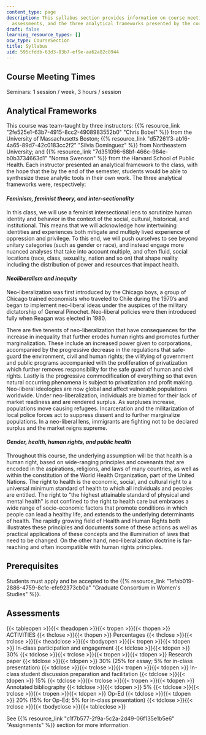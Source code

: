 ```yaml
---
content_type: page
description: This syllabus section provides information on course meeting times, prerequisites,
  assessments, and the three analytical frameworks presented by the course instructors.
draft: false
learning_resource_types: []
ocw_type: CourseSection
title: Syllabus
uid: 595cfddb-63d3-83b7-ef9e-aa62a82c8944
---
```

## Course Meeting Times

Seminars: 1 session / week, 3 hours / session

## Analytical Frameworks

This course was team-taught by three instructors: {{% resource_link "2fe525e1-63b7-4915-8cc2-4908983552b0" "Chris Bobel" %}} from the University of Massachusetts Boston; {{% resource_link "d57261f3-ab16-4a65-89d7-42c0183cc2f2" "Silvia Dominguez" %}} from Northeastern University; and {{% resource_link "7d351096-68bf-466c-984e-b0b3734663d1" "Norma Swenson" %}} from the Harvard School of Public Health. Each instructor presented an analytical framework to the class, with the hope that the by the end of the semester, students would be able to synthesize these analytic tools in their own work. The three analytical frameworks were, respectively:

#### *Feminism, feminist theory, and inter-sectionality*

In this class, we will use a feminist intersectional lens to scrutinize human identity and behavior in the context of the social, cultural, historical, and institutional. This means that we will acknowledge how intertwining identities and experiences both mitigate and multiply lived experience of oppression and privilege. To this end, we will push ourselves to see beyond unitary categories (such as gender or race), and instead engage more nuanced analyses that take into account multiple, and often fluid, social locations (race, class, sexuality, nation and so on) that shape reality including the distribution of power and resources that impact health.

#### *Neoliberalism and inequity*

Neo-liberalization was first introduced by the Chicago boys, a group of Chicago trained economists who traveled to Chile during the 1970’s and began to implement neo-liberal ideas under the auspices of the military dictatorship of General Pinochet. Neo-liberal policies were then introduced fully when Reagan was elected in 1980.

There are five tenents of neo-liberalization that have consequences for the increase in inequality that further erodes human rights and promotes further marginalization. These include an increased power given to corporations, accompanied by the progressive decrease in the regulations that safe-guard the environment, civil and human rights; the vilifying of government and public programs accompanied with the proliferation of privatization which further removes responsibility for the safe guard of human and civil rights. Lastly is the progressive commodification of everything so that even natural occurring phenomena is subject to privatization and profit making. Neo-liberal ideologies are now global and affect vulnerable populations worldwide. Under neo-liberalization, individuals are blamed for their lack of market readiness and are rendered surplus. As surpluses increase, populations move causing refugees. Incarceration and the militarization of local police forces act to suppress dissent and to further marginalize populations. In a neo-liberal lens, immigrants are fighting not to be declared surplus and the market reigns supreme.

#### *Gender, health, human rights, and public health*

Throughout this course, the underlying assumption will be that health is a human right, based on wide-ranging principles and covenants that are encoded in the aspirations, religions, and laws of many countries, as well as within the constitution of the World Health Organization, part of the United Nations. The right to health is the economic, social, and cultural right to a universal minimum standard of health to which all individuals and peoples are entitled. The right to "the highest attainable standard of physical and mental health" is not confined to the right to health care but embraces a wide range of socio-economic factors that promote conditions in which people can lead a healthy life, and extends to the underlying determinants of health. The rapidly growing field of Health and Human Rights both illustrates these principles and documents some of these actions as well as practical applications of these concepts and the illumination of laws that need to be changed. On the other hand, neo-liberalization doctrine is far-reaching and often incompatible with human rights principles.

## Prerequisites

Students must apply and be accepted to the {{% resource_link "1efab019-2886-4759-8c1e-efe92373cb0a" "Graduate Consortium in Women's Studies" %}}.

## Assessments

{{< tableopen >}}{{< theadopen >}}{{< tropen >}}{{< thopen >}}
ACTIVITIES
{{< thclose >}}{{< thopen >}}
Percentages
{{< thclose >}}{{< trclose >}}{{< theadclose >}}{{< tbodyopen >}}{{< tropen >}}{{< tdopen >}}
In-class participation and engagement
{{< tdclose >}}{{< tdopen >}}
30%
{{< tdclose >}}{{< trclose >}}{{< tropen >}}{{< tdopen >}}
Research paper
{{< tdclose >}}{{< tdopen >}}
30% (25% for essay; 5% for in-class presentation)
{{< tdclose >}}{{< trclose >}}{{< tropen >}}{{< tdopen >}}
In-class student discussion preparation and facilitation
{{< tdclose >}}{{< tdopen >}}
15%
{{< tdclose >}}{{< trclose >}}{{< tropen >}}{{< tdopen >}}
Annotated bibliography
{{< tdclose >}}{{< tdopen >}}
5%
{{< tdclose >}}{{< trclose >}}{{< tropen >}}{{< tdopen >}}
Op-Ed
{{< tdclose >}}{{< tdopen >}}
20% (15% for Op-Ed; 5% for in-class presentation)
{{< tdclose >}}{{< trclose >}}{{< tbodyclose >}}{{< tableclose >}}

See {{% resource_link "c1f7b577-2f9a-5c2a-2d49-06f135e1b5e6" "Assignments" %}} section for more information.